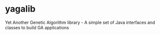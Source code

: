 yagalib
=======

Yet Another Genetic Algorithm library - A simple set of Java interfaces and classes to build GA applications